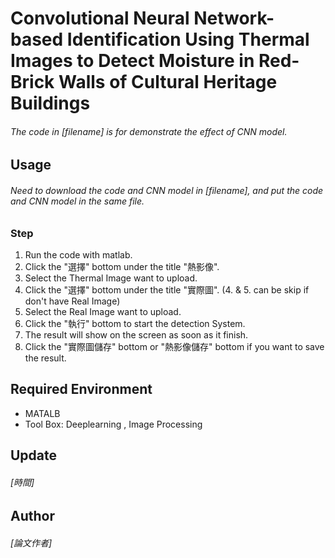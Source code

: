 # Convolutional Neural Network-based Identification Using Thermal Images to Detect Moisture in Red-Brick Walls of Cultural Heritage Buildings
###### The code in [filename] is for demonstrate the effect of CNN model.
## Usage
###### Need to download the code and CNN model in [filename], and put the code and CNN model in the same file.
### Step
1. Run the code with matlab.
1. Click the "選擇" bottom under the title "熱影像".
1. Select the Thermal Image want to upload.
1. Click the "選擇" bottom under the title "實際圖". (4. & 5. can be skip if don't have Real Image)
1. Select the Real Image want to upload.
1. Click the "執行" bottom to start the detection System.
1. The result will show on the screen as soon as it finish.
1. Click the "實際圖儲存" bottom or "熱影像儲存" bottom if you want to save the result.
## Required Environment
* MATALB
* Tool Box: Deeplearning , Image Processing
## Update
###### [時間]
## Author
###### [論文作者]
